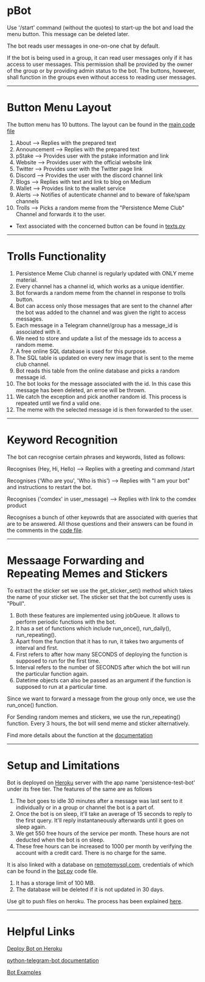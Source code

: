 # pBot

Use '/start' command (without the quotes) to start-up the bot and load the menu button.
This message can be deleted later.

The bot reads user messages in one-on-one chat by default.

If the bot is being used in a group, it can read user messages only if it has access to user messages.
This permission shall be provided by the owner of the group or by providing admin status to the bot.
The buttons, however, shall function in the groups even without access to reading user messages.

__________________________________________________________________________________________________________________________________________________

# Button Menu Layout

The button menu has 10 buttons. The layout can be found in the [main code file](bot.py)

1) About --> Replies with the prepared text
2) Announcement --> Replies with the prepared text
3) pStake --> Provides user with the pstake information and link
4) Website --> Provides user with the official website link
5) Twitter --> Provides user with the Twitter page link
6) Discord --> Provides the user with the discord channel link
7) Blogs --> Replies with text and link to blog on Medium
8) Wallet --> Provides link to the wallet service
9) Alerts --> Notifies of autenticate channel and to beware of fake/spam channels
10) Trolls --> Picks a random meme from the "Persistence Meme Club" Channel and forwards it to the user.

* Text associated with the concerned button can be found in [texts.py](texts.py)
_____________________________________________________________________________________________________________________________________________________

# Trolls Functionality

1) Persistence Meme Club channel is regularly updated with ONLY meme material.
2) Every channel has a channel id, which works as a unique identifier.
3) Bot forwards a random meme from the channel in response to trolls button.
4) Bot can access only those messages that are sent to the channel after the bot was added to the channel and was given the right to access messages.
5) Each message in a Telegram channel/group has a message_id is associated with it.
6) We need to store and update a list of the message ids to access a random meme.
7) A free online SQL database is used for this purpose.
8) The SQL table is updated on every new image that is sent to the meme club channel.
9) Bot reads this table from the online database and picks a random message id.
10) The bot looks for the message associated with the id. In this case this message has been deleted, an erroe will be thrown.
11) We catch the exception and pick another random id. This process is repeated until we find a valid one. 
12) The meme with the selected message id is then forwarded to the user.

_____________________________________________________________________________________________________________________________________________________

# Keyword Recognition

The bot can recognise certain phrases and keywords, listed as follows:

Recognises (Hey, Hi, Hello) --> Replies with a greeting and command /start

Recognises ('Who are you', 'Who is this') --> Replies with "I am your bot" and instructions to restart the bot.

Recognises ('comdex' in user_message) --> Replies with link to the comdex product

Recognises a bunch of other keyowrds that are associated with queries that are to be answered. 
All those questions and their answers can be found in the comments in the [code file](texts.py).

____________________________________________________________________________________________________________________________________________________

# Messaage Forwarding and Repeating Memes and Stickers

To extract the sticker set we use the get_sticker_set() method which takes the name of your sticker set.
The sticker set that the bot currently uses is "Pbull".

1) Both these features are implemented using jobQueue. It allows to perform periodic functions with the bot.
2) It has a set of functions which include run_once(), run_daily(), run_repeating().
3) Apart from the function that it has to run, it takes two arguments of interval and first.
4) First refers to after how many SECONDS of deploying the function is supposed to run for the first time.
5) Interval refers to the number of SECONDS after which the bot will run the particular function again.
6) Datetime objects can also be passed as an argument if the function is supposed to run at a particular time.

Since we want to forward a message from the group only once, we use the run_once() function.

For Sending random memes and stickers, we use the run_repeating() function. Every 3 hours, the bot will send meme and sticker alternatively.

Find more details about the function at the [documentation](https://python-telegram-bot.readthedocs.io/en/stable/telegram.ext.jobqueue.html#telegram.ext.JobQueue)

_____________________________________________________________________________________________________________________________________________________
# Setup and Limitations

Bot is deployed on [Heroku](https://id.heroku.com/login) server with the app name 'persistence-test-bot' under its free tier.
The features of the same are as follows

1) The bot goes to idle 30 minutes after a message was last sent to it individually or in a group or channel the bot is a part of.
2) Once the bot is on sleep, it'll take an average of 15 seconds to reply to the first query. It'll reply instantaneously afterwards until it goes on sleep again.
3) We get 550 free hours of the service per month. These hours are not deducted when the bot is on sleep. 
4) These free hours can be increased to 1000 per month by verifying the account with a credit card. There is no charge for the same.

It is also linked with a database on [remotemysql.com](https://remotemysql.com), credentials of which can be found in the [bot.py](bot.py) code file.
1) It has a storage limit of 100 MB.
2) The database will be deleted if it is not updated in 30 days.

Use git to push files on heroku. The process has been explained [here](https://towardsdatascience.com/how-to-deploy-a-telegram-bot-using-heroku-for-free-9436f89575d2).

_______________________________________________________________________________________________________________________________________________________

# Helpful Links

[Deploy Bot on Heroku](https://towardsdatascience.com/how-to-deploy-a-telegram-bot-using-heroku-for-free-9436f89575d2)

[python-telegram-bot documentation](https://python-telegram-bot.readthedocs.io/en/stable/)

[Bot Examples](https://github.com/python-telegram-bot/python-telegram-bot)

